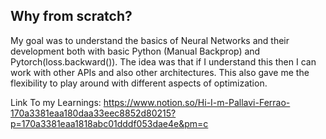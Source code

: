 ## Why from scratch?

My goal was to understand the basics of Neural Networks and their development both with basic Python (Manual Backprop) and Pytorch(loss.backward()). The idea was that if I understand this then I can work with other APIs and also other architectures. 
This also gave me the flexibility to play around with different aspects of optimization.


Link To my Learnings: https://www.notion.so/Hi-I-m-Pallavi-Ferrao-170a3381eaa180daa33eec8852d80215?p=170a3381eaa1818abc01dddf053dae4e&pm=c

